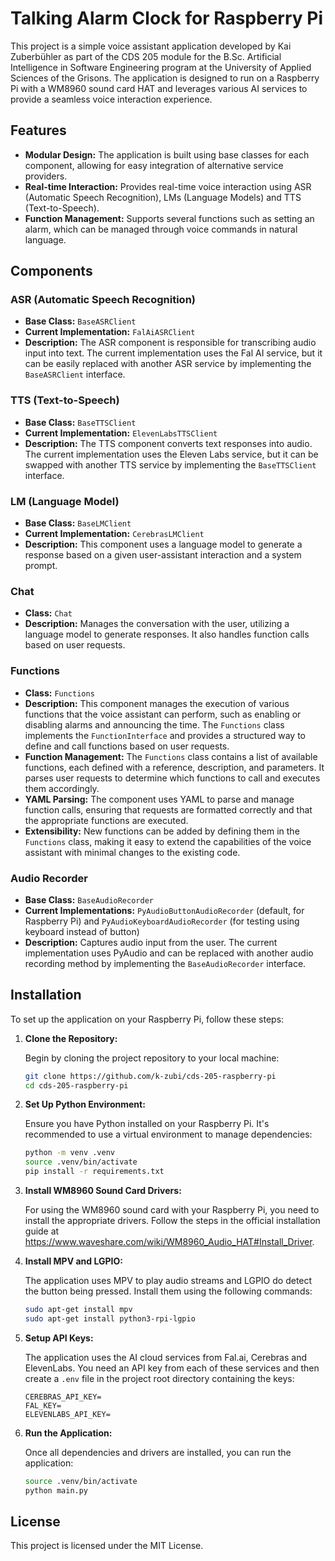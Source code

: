# Talking Alarm Clock for Raspberry Pi

This project is a simple voice assistant application developed by Kai Zuberbühler as part of the CDS 205 module for the B.Sc. Artificial Intelligence in Software Engineering program at the University of Applied Sciences of the Grisons. The application is designed to run on a Raspberry Pi with a WM8960 sound card HAT and leverages various AI services to provide a seamless voice interaction experience.

## Features

- **Modular Design:** The application is built using base classes for each component, allowing for easy integration of alternative service providers.
- **Real-time Interaction:** Provides real-time voice interaction using ASR (Automatic Speech Recognition), LMs (Language Models) and TTS (Text-to-Speech).
- **Function Management:** Supports several functions such as setting an alarm, which can be managed through voice commands in natural language.

## Components

### ASR (Automatic Speech Recognition)

- **Base Class:** `BaseASRClient`
- **Current Implementation:** `FalAiASRClient`
- **Description:** The ASR component is responsible for transcribing audio input into text. The current implementation uses the Fal AI service, but it can be easily replaced with another ASR service by implementing the `BaseASRClient` interface.

### TTS (Text-to-Speech)

- **Base Class:** `BaseTTSClient`
- **Current Implementation:** `ElevenLabsTTSClient`
- **Description:** The TTS component converts text responses into audio. The current implementation uses the Eleven Labs service, but it can be swapped with another TTS service by implementing the `BaseTTSClient` interface.

### LM (Language Model)

- **Base Class:** `BaseLMClient`
- **Current Implementation:** `CerebrasLMClient`
- **Description:** This component uses a language model to generate a response based on a given user-assistant interaction and a system prompt.

### Chat

- **Class:** `Chat`
- **Description:** Manages the conversation with the user, utilizing a language model to generate responses. It also handles function calls based on user requests.

### Functions

- **Class:** `Functions`
- **Description:** This component manages the execution of various functions that the voice assistant can perform, such as enabling or disabling alarms and announcing the time. The `Functions` class implements the `FunctionInterface` and provides a structured way to define and call functions based on user requests.
- **Function Management:** The `Functions` class contains a list of available functions, each defined with a reference, description, and parameters. It parses user requests to determine which functions to call and executes them accordingly.
- **YAML Parsing:** The component uses YAML to parse and manage function calls, ensuring that requests are formatted correctly and that the appropriate functions are executed.
- **Extensibility:** New functions can be added by defining them in the `Functions` class, making it easy to extend the capabilities of the voice assistant with minimal changes to the existing code.

### Audio Recorder

- **Base Class:** `BaseAudioRecorder`
- **Current Implementations:** `PyAudioButtonAudioRecorder` (default, for Raspberry Pi) and `PyAudioKeyboardAudioRecorder` (for testing using keyboard instead of button)
- **Description:** Captures audio input from the user. The current implementation uses PyAudio and can be replaced with another audio recording method by implementing the `BaseAudioRecorder` interface.

## Installation

To set up the application on your Raspberry Pi, follow these steps:

1. **Clone the Repository:**

   Begin by cloning the project repository to your local machine:

   ```bash
   git clone https://github.com/k-zubi/cds-205-raspberry-pi
   cd cds-205-raspberry-pi
   ```

2. **Set Up Python Environment:**

   Ensure you have Python installed on your Raspberry Pi. It's recommended to use a virtual environment to manage dependencies:

   ```bash
   python -m venv .venv
   source .venv/bin/activate
   pip install -r requirements.txt
   ```

3. **Install WM8960 Sound Card Drivers:**

   For using the WM8960 sound card with your Raspberry Pi, you need to install the appropriate drivers. Follow the steps in the official installation guide at https://www.waveshare.com/wiki/WM8960_Audio_HAT#Install_Driver.

4. **Install MPV and LGPIO:**

   The application uses MPV to play audio streams and LGPIO do detect the button being pressed. Install them using the following commands:

   ```bash
   sudo apt-get install mpv
   sudo apt-get install python3-rpi-lgpio
   ```

5. **Setup API Keys:**

    The application uses the AI cloud services from Fal.ai, Cerebras and ElevenLabs. You need an API key from each of these services and then create a `.env` file in the project root directory containing the keys:
    ```
    CEREBRAS_API_KEY=
    FAL_KEY=
    ELEVENLABS_API_KEY=
    ```

6. **Run the Application:**

   Once all dependencies and drivers are installed, you can run the application:

   ```bash
   source .venv/bin/activate
   python main.py
   ```

## License

This project is licensed under the MIT License.
